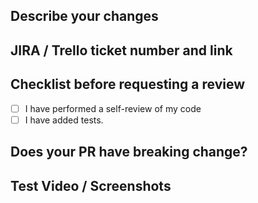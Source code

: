 ## Describe your changes

## JIRA / Trello ticket number and link

## Checklist before requesting a review

- [ ] I have performed a self-review of my code
- [ ] I have added tests.

## Does your PR have breaking change?

## Test Video / Screenshots

